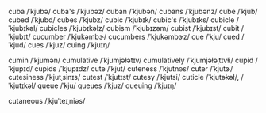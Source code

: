 <!-- coupon	/ˈkjuˌpɔn/, /ˈkuˌpɔn/ -->
<!-- coupons	/ˈkjuˌpɔnz/, /ˈkuˌpɔnz/ -->
cuba	/ˈkjubə/
cuba's	/ˈkjubəz/
cuban	/ˈkjubən/
cubans	/ˈkjubənz/
cube	/ˈkjub/
cubed	/ˈkjubd/
cubes	/ˈkjubz/
cubic	/ˈkjubɪk/
cubic's	/ˈkjubɪks/
cubicle	/ˈkjubɪkəɫ/
cubicles	/ˈkjubɪkəɫz/
cubism	/ˈkjubɪzəm/
cubist	/ˈkjubɪst/
cubit	/ˈkjubɪt/
cucumber	/ˈkjukəmbɝ/
cucumbers	/ˈkjukəmbɝz/
cue	/ˈkju/
cued	/ˈkjud/
cues	/ˈkjuz/
cuing	/ˈkjuɪŋ/
<!-- culinary	/ˈkjuɫɪˌnɛɹi/ -->
cumin	/ˈkjumən/
cumulative	/ˈkjumjəɫətɪv/
cumulatively	/ˈkjumjəɫəˌtɪvɫi/
cupid	/ˈkjupɪd/
cupids	/ˈkjupɪdz/
cute	/ˈkjut/
cuteness	/ˈkjutnəs/
cuter	/ˈkjutɝ/
cutesiness	/ˈkjutˌsinɪs/
cutest	/ˈkjutɪst/
cutesy	/ˈkjutsi/
cuticle	/ˈkjutəkəɫ/, /ˈkjutɪkəɫ/
queue	/ˈkju/
queues	/ˈkjuz/
queuing	/ˈkjuɪŋ/

cutaneous	/ˌkjuˈteɪˌniəs/

